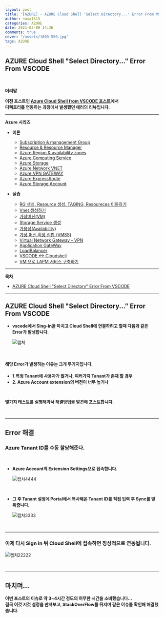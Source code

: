 ```yaml
---
layout: post
title: "[AZURE] - AZURE Cloud Shell 'Select Directory...' Error From VSCODE"
author: nasa1515
categories: AZURE
date: 2021-02-09 14:36
comments: true
cover: "/assets/1800-550.jpg"
tags: AZURE
---
```




## **AZURE Cloud Shell "Select Directory..." Error From VSCODE**


<br/>

**머리말**  
  

**이전 포스트인 [Azure Cloud Shell from VSCODE 포스트](https://nasa1515.github.io/azure/2021/02/09/Azure-vdcode.html)에서**  
**디렉토리를 연동하는 과정에서 발생했던 에러의 리뷰입니다.**  
 
---

**Azure 시리즈**

* **이론**

    - [Subscription & management Group](https://nasa1515.github.io/azure/2021/01/21/azure.subscriptions.html)
    - [Resource & Resource Manager](https://nasa1515.github.io/azure/2021/01/22/azure-resoure.html)
    - [Azure Region & availability zones](https://nasa1515.github.io/azure/2021/01/22/azure.region.html)
    - [Azure Computing Service](https://nasa1515.github.io/azure/2021/01/25/azure.compute.html)
    - [Azure Storage](https://nasa1515.github.io/azure/2021/01/26/azure.storage.html)
    - [Azure Network VNET](https://nasa1515.github.io/azure/2021/01/26/azure-vnet.html)
    - [Azure VPN GATEWAY](https://nasa1515.github.io/azure/2021/01/27/Azure-VPN.html)
    - [Azure ExpressRoute](https://nasa1515.github.io/azure/2021/01/27/azure-expreroute.html)
    - [Azure Storage Account](https://nasa1515.github.io/azure/2021/02/08/storage2.html)


* **실습**

    - [RG 생성, Resource 생성, TAGING, Resoureces 이동하기](https://nasa1515.github.io/azure/2021/02/05/azure-resource2.html)
    - [Vnet 생성하기](https://nasa1515.github.io/azure/2021/02/05/vnet2.html)
    - [가상머신(VM)](https://nasa1515.github.io/azure/2021/02/08/VM2.html)
    - [Storage Service 생성](https://nasa1515.github.io/azure/2021/02/08/AZURE-Storageservice.html)
    - [가용성(Availability)](https://nasa1515.github.io/azure/2021/02/08/scale.html)
    - [가상 머신 확장 집합 (VMSS)](https://nasa1515.github.io/azure/2021/02/09/Azure-VMSS.html)   
    - [Virtual Network Gateway - VPN](https://nasa1515.github.io/azure/2021/02/09/Azure-vpngw.html)   
    - [Application GateWay](https://nasa1515.github.io/azure/2021/02/09/Azure-LB.html)   
    - [LoadBalancer](https://nasa1515.github.io/azure/2021/02/09/Azure-lb2.html)   
    - [VSCODE <-> Cloudshell](https://nasa1515.github.io/azure/2021/02/09/Azure-vdcode.html)   
    - [VM 으로 LAPM 서비스 구축하기](https://nasa1515.github.io/azure/2021/02/24/AZURE-WEB.html)   



---



**목차**


- [AZURE Cloud Shell "Select Directory" Error From VSCODE](#a1)

--- 

## **AZURE Cloud Shell "Select Directory..." Error From VSCODE**   <a name="a1"></a>    

* **vscode에서 Sing-in을 마치고 Cloud Shell에 연결하려고 할때 다음과 같은 Error가 발생합니다.**


    ![캡처](https://user-images.githubusercontent.com/69498804/107478491-e41c0f80-6bbc-11eb-8dd2-c2a5cefc6827.JPG)


<br>

#### **해당 Error가 발생하는 이유는 크게 두가지입니다.**  



* **1.특정 Tanant에 사용자가 많거나, 여러가지 Tanant가 존재 할 경우**
* **2. Azure Account extension의 버전이 너무 높거나**

<br/>

**몇가지 테스트를 실행해봐서 해결방법을 발견해 포스트합니다.** 


<br/>

---

## **Error 해결**


### **Azure Tanant ID를 수동 할당해준다.**  

<br/>



* **Azure Account의 Extension Settings으로 접속합니다.**

    ![캡처4444](https://user-images.githubusercontent.com/69498804/107478914-9bb12180-6bbd-11eb-8486-9a597e274bf9.JPG)


<br/>

* **그 후 Tanant 설정에 Portal에서 복사해온 Tanant ID를 직접 입력 후 Sync를 맞춰줍니다.**

    ![캡처3333](https://user-images.githubusercontent.com/69498804/107479103-f8144100-6bbd-11eb-88ae-a27fc2a58b70.JPG)


<br/>


---


### **이제 다시 Sign in 뒤 Cloud Shell에 접속하면 정상적으로 연동됩니다.**


![캡처22222](https://user-images.githubusercontent.com/69498804/107479240-30b41a80-6bbe-11eb-917f-3f2b771540bc.JPG)


<br/>

---

## **마치며…**  

**이번 포스트의 이슈로 약 3~4시간 정도의 허무한 시간을 소비했습니다...**  
**결국 이것 저것 설정을 만져보고, StackOverFlow를 뒤지며 같은 이슈를 확인해 해결했습니다.**  


